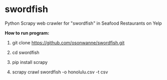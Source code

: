 # swordfish
Python Scrapy web crawler for "swordfish" in Seafood Restaurants on Yelp

**How to run program:**

1. git clone https://github.com/osonwanne/swordfish.git

2. cd swordfish

3. pip install scrapy

4. scrapy crawl swordfish -o honolulu.csv -t csv

